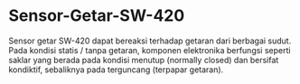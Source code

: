 # Sensor-Getar-SW-420
 Sensor getar SW-420 dapat bereaksi terhadap getaran dari berbagai sudut. Pada  kondisi statis / tanpa getaran, komponen elektronika berfungsi seperti saklar yang  berada pada kondisi menutup (normally closed) dan bersifat kondiktif, sebaliknya  pada terguncang (terpapar getaran).
